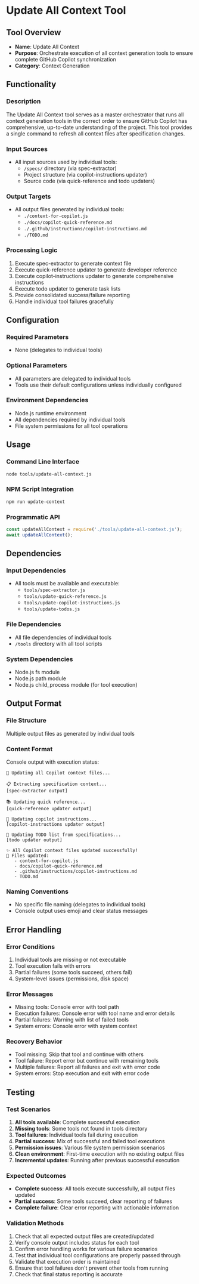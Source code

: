 # Update All Context Tool

## Tool Overview

- **Name**: Update All Context
- **Purpose**: Orchestrate execution of all context generation tools to ensure complete GitHub Copilot synchronization
- **Category**: Context Generation

## Functionality

### Description
The Update All Context tool serves as a master orchestrator that runs all context generation tools in the correct order to ensure GitHub Copilot has comprehensive, up-to-date understanding of the project. This tool provides a single command to refresh all context files after specification changes.

### Input Sources
- All input sources used by individual tools:
  - `/specs/` directory (via spec-extractor)
  - Project structure (via copilot-instructions updater)
  - Source code (via quick-reference and todo updaters)

### Output Targets
- All output files generated by individual tools:
  - `./context-for-copilot.js`
  - `./docs/copilot-quick-reference.md`
  - `./.github/instructions/copilot-instructions.md`
  - `./TODO.md`

### Processing Logic
1. Execute spec-extractor to generate context file
2. Execute quick-reference updater to generate developer reference
3. Execute copilot-instructions updater to generate comprehensive instructions
4. Execute todo updater to generate task lists
5. Provide consolidated success/failure reporting
6. Handle individual tool failures gracefully

## Configuration

### Required Parameters
- None (delegates to individual tools)

### Optional Parameters
- All parameters are delegated to individual tools
- Tools use their default configurations unless individually configured

### Environment Dependencies
- Node.js runtime environment
- All dependencies required by individual tools
- File system permissions for all tool operations

## Usage

### Command Line Interface
```bash
node tools/update-all-context.js
```

### NPM Script Integration
```bash
npm run update-context
```

### Programmatic API
```javascript
const updateAllContext = require('./tools/update-all-context.js');
await updateAllContext();
```

## Dependencies

### Input Dependencies
- All tools must be available and executable:
  - `tools/spec-extractor.js`
  - `tools/update-quick-reference.js`
  - `tools/update-copilot-instructions.js`
  - `tools/update-todos.js`

### File Dependencies
- All file dependencies of individual tools
- `/tools` directory with all tool scripts

### System Dependencies
- Node.js fs module
- Node.js path module
- Node.js child_process module (for tool execution)

## Output Format

### File Structure
Multiple output files as generated by individual tools

### Content Format
Console output with execution status:
```
🚀 Updating all Copilot context files...

📋 Extracting specification context...
[spec-extractor output]

📚 Updating quick reference...
[quick-reference updater output]

📖 Updating copilot instructions...
[copilot-instructions updater output]

📝 Updating TODO list from specifications...
[todo updater output]

✨ All Copilot context files updated successfully!
📝 Files updated:
   - context-for-copilot.js
   - docs/copilot-quick-reference.md
   - .github/instructions/copilot-instructions.md
   - TODO.md
```

### Naming Conventions
- No specific file naming (delegates to individual tools)
- Console output uses emoji and clear status messages

## Error Handling

### Error Conditions
1. Individual tools are missing or not executable
2. Tool execution fails with errors
3. Partial failures (some tools succeed, others fail)
4. System-level issues (permissions, disk space)

### Error Messages
- Missing tools: Console error with tool path
- Execution failures: Console error with tool name and error details
- Partial failures: Warning with list of failed tools
- System errors: Console error with system context

### Recovery Behavior
- Tool missing: Skip that tool and continue with others
- Tool failure: Report error but continue with remaining tools
- Multiple failures: Report all failures and exit with error code
- System errors: Stop execution and exit with error code

## Testing

### Test Scenarios
1. **All tools available**: Complete successful execution
2. **Missing tools**: Some tools not found in tools directory
3. **Tool failures**: Individual tools fail during execution
4. **Partial success**: Mix of successful and failed tool executions
5. **Permission issues**: Various file system permission scenarios
6. **Clean environment**: First-time execution with no existing output files
7. **Incremental updates**: Running after previous successful execution

### Expected Outcomes
- **Complete success**: All tools execute successfully, all output files updated
- **Partial success**: Some tools succeed, clear reporting of failures
- **Complete failure**: Clear error reporting with actionable information

### Validation Methods
1. Check that all expected output files are created/updated
2. Verify console output includes status for each tool
3. Confirm error handling works for various failure scenarios
4. Test that individual tool configurations are properly passed through
5. Validate that execution order is maintained
6. Ensure that tool failures don't prevent other tools from running
7. Check that final status reporting is accurate